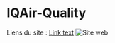 ﻿# IQAir-Quality
Liens du site : [Link text]([https://website-name.com](https://thomasdlv0.github.io/IQAir-Quality/))
![Site web](https://media.discordapp.net/attachments/1230586940131381342/1304014517235351582/Capture_decran_2024-11-07_a_10.27.19.png?ex=672dd9a8&is=672c8828&hm=a6d6e08a12b98334b2efd6a70c4ee57b627a8bdb27b24307e839668140ff126b&=&format=webp&quality=lossless&width=1302&height=1056)
